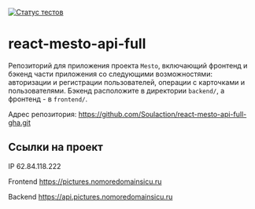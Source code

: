 [![Статус тестов](../../actions/workflows/tests.yml/badge.svg)](../../actions/workflows/tests.yml)

# react-mesto-api-full
Репозиторий для приложения проекта `Mesto`, включающий фронтенд и бэкенд части приложения со следующими возможностями: авторизации и регистрации пользователей, операции с карточками и пользователями. Бэкенд расположите в директории `backend/`, а фронтенд - в `frontend/`. 

Адрес репозитория: https://github.com/Soulaction/react-mesto-api-full-gha.git

## Ссылки на проект

IP 62.84.118.222

Frontend https://pictures.nomoredomainsicu.ru

Backend https://api.pictures.nomoredomainsicu.ru
